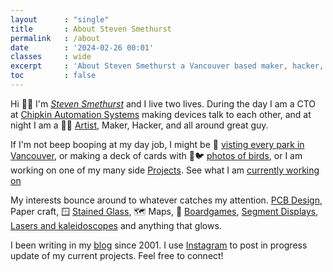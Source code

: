 ```yaml
---
layout      : "single"
title       : About Steven Smethurst
permalink   : /about
date        : '2024-02-26 00:01'
classes     : wide
excerpt     : 'About Steven Smethurst a Vancouver based maker, hacker, and installation artist'
toc         : false
---
```


Hi 👋🏼 I'm *[Steven Smethurst](/about)* and I live two lives. During the day I am a CTO at [Chipkin Automation Systems](http://store.chipkin.com/) making devices talk to each other, and at night I am a 👨‍🎨 [Artist](/cv/), Maker, Hacker, and all around great guy.

If I'm not <span title='Making computers talk to each other'>beep booping</span> at my day job, I might be 🌳 [visting every park in Vancouver](/projects/2020-vancouver-parks/), or making a deck of cards with 📸🐦 [photos of birds](/projects/2021-bird-playing-cards/), or I am working on one of my many side [Projects](/projects/). See what I am [currently working on](/now)

My interests bounce around to whatever catches my attention. [PCB Design](/projects/2022-monthly-habit-tracker/), Paper craft, 🪟 [Stained Glass](/projects/2018-stained-glass-window/), 🗺️ Maps, 🎲 [Boardgames](/projects/2023-skull-game-pcb/), [Segment Displays](/projects/2019-illuminated-stained-glass-sixteen-segment-display/), [Lasers and kaleidoscopes](/projects/2017-laser-kaleidoscope/) and anything that glows.

I been writing in my [blog](/blog/) since 2001. I use [Instagram](https://www.instagram.com/funvill/) to post in progress update of my current projects. Feel free to connect!

<script src="https://static.elfsight.com/platform/platform.js" data-use-service-core defer></script>
<div class="elfsight-app-ab4143a4-f65e-4ad7-9162-5c2c7c2c3304" data-elfsight-app-lazy></div>